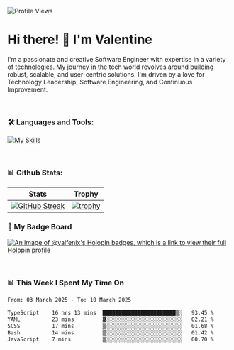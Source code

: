 
    
![Profile Views](https://komarev.com/ghpvc/?username=theodogwutech&color=blue)

# Hi there! 👋 I'm Valentine 
I'm a passionate and creative Software Engineer with expertise in a variety of technologies. My journey in the tech world revolves around building robust, scalable, and user-centric solutions. I'm driven by a love for Technology Leadership, Software Engineering, and Continuous Improvement.

<br />



### 🛠 Languages and Tools:

[![My Skills](https://skillicons.dev/icons?i=nodejs,js,nestjs,nextjs,react,vuejs,nuxtjs,express,tailwind,styledcomponents,materialui,mongodb,sequelize,mysql,postgres,pinia,redux,vite,html,css,pug,aws,prisma,bitbucket,bootstrap,emotion,git,gitlab,go,heroku,jest,netlify,nginx,npm,postman,rabbitmq,redis,supabase,svg,github,ts,ubuntu,vercel,vscode,yarn,powershell&perline=15)](https://skillicons.dev)

<br />

### 📊 Github Stats:

| Stats            | Trophy               |
|-----------------------|-------------------|
| [![GitHub Streak](https://streak-stats.demolab.com?user=theodogwutech&theme=great-gatsby&hide_border=true&border_radius=9.9)](https://git.io/streak-stats) | [![trophy](https://github-profile-trophy.vercel.app/?username=theodogwutech&theme=darkhub&column=7)](https://github.com/ryo-ma/github-profile-trophy) |

### 🥇 My Badge Board
[![An image of @valfenix's Holopin badges, which is a link to view their full Holopin profile](https://holopin.me/valfenix)](https://holopin.io/@valfenix)

<br />

### 📊 This Week I Spent My Time On
<!--START_SECTION:waka-->

```txt
From: 03 March 2025 - To: 10 March 2025

TypeScript    16 hrs 13 mins  ███████████████████████▒░   93.45 %
YAML          23 mins         ▓░░░░░░░░░░░░░░░░░░░░░░░░   02.21 %
SCSS          17 mins         ▒░░░░░░░░░░░░░░░░░░░░░░░░   01.68 %
Bash          14 mins         ▒░░░░░░░░░░░░░░░░░░░░░░░░   01.42 %
JavaScript    7 mins          ▒░░░░░░░░░░░░░░░░░░░░░░░░   00.70 %
```

<!--END_SECTION:waka-->




